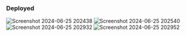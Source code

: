 ### Deployed 

![Screenshot 2024-06-25 202438](https://github.com/vicky008official/Payment_Razorpay/assets/134616647/4e180f2d-cb15-46de-9d01-3e0ac3417d57)
![Screenshot 2024-06-25 202540](https://github.com/vicky008official/Payment_Razorpay/assets/134616647/167e21f0-aa5b-4be4-b746-b94a3e2c6490)
![Screenshot 2024-06-25 202932](https://github.com/vicky008official/Payment_Razorpay/assets/134616647/7fce6a4a-5d2b-40e4-92a4-f67c3f817ef4)
![Screenshot 2024-06-25 202952](https://github.com/vicky008official/Payment_Razorpay/assets/134616647/14db88cd-f8ff-4b0a-94a8-effe532337e5)
